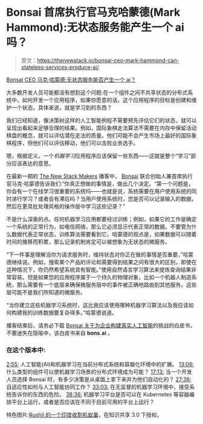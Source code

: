 # Bonsai 首席执行官马克哈蒙德(Mark Hammond):无状态服务能产生一个 ai 吗？

> 原文：<https://thenewstack.io/bonsai-ceo-mark-hammond-can-stateless-services-produce-ai/>

[Bonsai CEO 马克·哈蒙德:无状态服务能否产生一个 ai？](https://thenewstack.simplecast.com/episodes/bonsai-ceo-mark-hammond-can-stateless-services-produce-an-ai)

大多数开发人员可能都没有想到这个问题:在一个组件之间不共享状态的分布式系统中，如何开发一个应用程序，如果你愿意的话，这个应用程序的目标是创建和维护一个状态，具体来说，就是学习到的东西？

我们已经知道，像决策树这样的人工智能例程不需要预先评估它们的状态，就可以呈现出看起来足够合理的结果。例如，国际象棋走法算法不需要在内存中保留活动棋盘的概念，就可以评估潜在走法的质量。他们可能不会产生市场上最好的国际象棋程序，但他们可以评估移动，他们可以击败业余选手。

嗯，根据定义，一个*机器学习*应用程序应该保留一些东西——这就是整个“学习”部分应该表达的意思。

在最新一期的 [The New Stack Makers](https://www.linkedin.com/in/markisaachammond/) 播客中， [Bonsai](https://bons.ai/) 联合创始人兼首席执行官马克·哈蒙德告诉我们:“你真正想做的事情是，做出几个决定。“第一个问题是，你会有一个在线学习很重要的系统吗——也就是说，系统需要在用户使用系统的同时进行学习？或者会有滞后吗？当用户使用系统时，您是否可以记录输入的数据，然后在更具批处理风格的操作层中学习这些记录？”

不是什么深奥的点。任何机器学习应用都要经过训练；例如，如果它的工作是确定一个系统的正常行为，如电信网络，那么它必须显示代表正常的数据。不要管为什么数据代表正常状态，训练算法需要看到它。哈蒙德的观点是，如果数据可以随着时间的推移而积累，那么记录机制肯定可以被想象为无状态的微服务。

“下一件事是理解当你为请求服务时，维持状态对你正在做的事情是否重要，”哈蒙德继续说。例如，搜索某个产品的评论和需要得到结果之间有很大的区别，即使在这种情况下，你仍然希望系统具有智能。”使用自然语言学习算法来提炼查询结果非常容易。但是如果您的应用程序属于一个持久的物理对象，比如一个机器人制造系统，那么需要有一个底层来确保微服务层中的事件被正确地路由到其他服务。这些层可能不是我们所知道的微服务。

“当你建立这些机器学习系统时，这比我应该使用哪种机器学习算法以及我应该如何构建我的训练数据要复杂得多。”哈蒙德说道。

播客结束后，请务必下载 [Bonsai 关于为企业构建真实人工智能](https://bons.ai/industrial-applications-whitepaper)的挑战的白皮书，不要迷失在隐喻中，该白皮书来自 **bons.ai** 。

### 在这个版本中:

[2:55:](https://thenewstack.simplecast.com/episodes/bonsai-ceo-mark-hammond-can-stateless-services-produce-an-ai?t=2:55) 人工智能(AI)和机器学习在当前分布式系统和容器化环境中的扩展。
[13:06:](https://thenewstack.simplecast.com/episodes/bonsai-ceo-mark-hammond-can-stateless-services-produce-an-ai?t=13:06) 什么类型的组件可以使机器学习场景的分布式环境成为可能？
[17:13:](https://thenewstack.simplecast.com/episodes/bonsai-ceo-mark-hammond-can-stateless-services-produce-an-ai?t=17:13) 当一个开发人员选择 Bonsai 时，有多少决策是从桌面上拿下来并为他们自动化的？
[27:36:](https://thenewstack.simplecast.com/episodes/bonsai-ceo-mark-hammond-can-stateless-services-produce-an-ai?t=27:36) 自适应性如何与人工智能协同工作？
[33:03:](https://thenewstack.simplecast.com/episodes/bonsai-ceo-mark-hammond-can-stateless-services-produce-an-ai?t=33:03) 在无监督的机器学习环境中，接受系统告诉你的东西的危险。
[38:36:](https://thenewstack.simplecast.com/episodes/bonsai-ceo-mark-hammond-can-stateless-services-produce-an-ai?t=38:36) 机器学习平台是否可以在 Kubernetes 等容器编排平台上运行，或者是否应该在不同于目前可用的平台上运行？

特色图片:[Rushil 的一个印度收割机蚁巢](https://commons.wikimedia.org/wiki/File:Indian_Harvester_Ant_Nest.JPG)，在知识共享 3.0 下授权。

<svg xmlns:xlink="http://www.w3.org/1999/xlink" viewBox="0 0 68 31" version="1.1"><title>Group</title> <desc>Created with Sketch.</desc></svg>